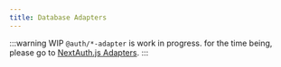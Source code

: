 ```yaml
---
title: Database Adapters
---
```


:::warning WIP
`@auth/*-adapter` is work in progress. for the time being, please go to [NextAuth.js Adapters](https://next-auth.js.org/adapters/overview).
:::

